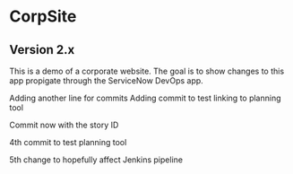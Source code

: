 # CorpSite

## Version 2.x

This is a demo of a corporate website.  The goal is to show changes to this app propigate through the ServiceNow DevOps app.

Adding another line for commits
Adding commit to test linking to planning tool


Commit now with the story ID

4th commit to test planning tool

5th change to hopefully affect Jenkins pipeline
